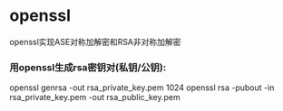 # openssl
openssl实现ASE对称加解密和RSA非对称加解密

### 用openssl生成rsa密钥对(私钥/公钥):
openssl genrsa -out rsa_private_key.pem 1024
openssl rsa -pubout -in rsa_private_key.pem -out rsa_public_key.pem
